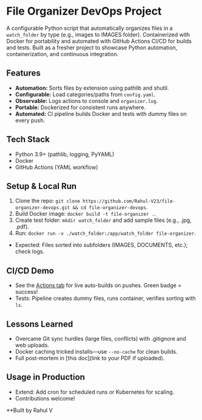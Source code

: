 # File Organizer DevOps Project

A configurable Python script that automatically organizes files in a `watch_folder` by type (e.g., images to IMAGES folder). Containerized with Docker for portability and automated with GitHub Actions CI/CD for builds and tests. Built as a fresher project to showcase Python automation, containerization, and continuous integration.

## Features
- **Automation:** Sorts files by extension using pathlib and shutil.
- **Configurable:** Load categories/paths from `config.yaml`.
- **Observable:** Logs actions to console and `organizer.log`.
- **Portable:** Dockerized for consistent runs anywhere.
- **Automated:** CI pipeline builds Docker and tests with dummy files on every push.

## Tech Stack
- Python 3.9+ (pathlib, logging, PyYAML)
- Docker
- GitHub Actions (YAML workflow)

## Setup & Local Run
1. Clone the repo: `git clone https://github.com/Rahul-V23/file-organizer-devops.git && cd file-organizer-devops`.
2. Build Docker image: `docker build -t file-organizer .`.
3. Create test folder: `mkdir watch_folder` and add sample files (e.g., .jpg, .pdf).
4. Run: `docker run -v ./watch_folder:/app/watch_folder file-organizer`.
- Expected: Files sorted into subfolders (IMAGES, DOCUMENTS, etc.); check logs.

## CI/CD Demo
- See the [Actions tab](https://github.com/Rahul-V23/file-organizer-devops/actions) for live auto-builds on pushes. Green badge = success!
- Tests: Pipeline creates dummy files, runs container, verifies sorting with `ls`.

## Lessons Learned
- Overcame Git sync hurdles (large files, conflicts) with .gitignore and web uploads.
- Docker caching tricked installs—use `--no-cache` for clean builds.
- Full post-mortem in [this doc](link to your PDF if uploaded).

## Usage in Production
- Extend: Add cron for scheduled runs or Kubernetes for scaling.
- Contributions welcome!

**Built by Rahul V
